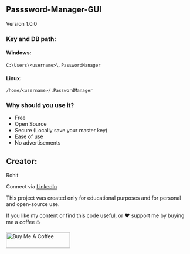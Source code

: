 ## Passsword-Manager-GUI

Version 1.0.0

### Key and DB path:

#### Windows:
`C:\Users\<username>\.PasswordManager`

#### Linux:
`/home/<username>/.PasswordManager`

### Why should you use it?
- Free
- Open Source
- Secure (Locally save your master key)
- Ease of use
- No advertisements


## Creator:
Rohit

Connect via [LinkedIn](https://www.linkedin.com/in/rohit-904537136/)

This project was created only for educational purposes and for personal and open-source use.

If you like my content or find this code useful, or ❤️ support me by buying me a coffee ☕

<a href="https://www.buymeacoffee.com/rohitdalal0" target="_blank" ><img src="https://www.buymeacoffee.com/assets/img/custom_images/orange_img.png" alt="Buy Me A Coffee" style="height: 41px !important;width: 174px !important;box-shadow: 0px 3px 2px 0px rgba(190, 190, 190, 0.5) !important;-webkit-box-shadow: 0px 3px 2px 0px rgba(190, 190, 190, 0.5) !important;" ></a>

